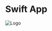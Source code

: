 # Swift App 

![Logo](https://i.ibb.co/bLcrwDn/Screenshot-2023-03-21-at-14-36-42-removebg-preview.png)

